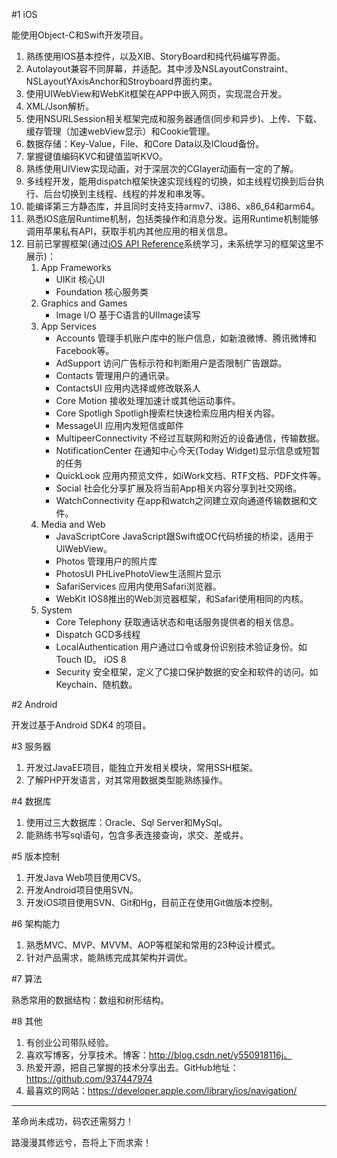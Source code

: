 #1 iOS

能使用Object-C和Swift开发项目。

1. 熟练使用IOS基本控件，以及XIB、StoryBoard和纯代码编写界面。
2. Autolayout兼容不同屏幕，并适配。其中涉及NSLayoutConstraint、NSLayoutYAxisAnchor和Stroyboard界面约束。
3. 使用UIWebView和WebKit框架在APP中嵌入网页，实现混合开发。
4. XML/Json解析。
5. 使用NSURLSession相关框架完成和服务器通信(同步和异步)、上传、下载、缓存管理（加速webView显示）和Cookie管理。
6. 数据存储：Key-Value，File、和Core Data以及ICloud备份。
7. 掌握键值编码KVC和键值监听KVO。
8. 熟练使用UIView实现动画，对于深层次的CGlayer动画有一定的了解。
9. 多线程开发，能用dispatch框架快速实现线程的切换，如主线程切换到后台执行、后台切换到主线程、线程的并发和串发等。
10. 能编译第三方静态库，并且同时支持支持armv7、i386、x86_64和arm64。
11. 熟悉IOS底层Runtime机制，包括类操作和消息分发。运用Runtime机制能够调用苹果私有API，获取手机内其他应用的相关信息。
12. 目前已掌握框架(通过[iOS API Reference](https://developer.apple.com/reference)系统学习，未系统学习的框架这里不展示)：
	1. App Frameworks
		- UIKit 核心UI
		- Foundation 核心服务类
	2. Graphics and Games
		- Image I/O 基于C语言的UIImage读写
	3. App Services
		- Accounts 管理手机账户库中的账户信息，如新浪微博、腾讯微博和Facebook等。
		- AdSupport 访问广告标示符和判断用户是否限制广告跟踪。
		- Contacts 管理用户的通讯录。
		- ContactsUI 应用内选择或修改联系人
		- Core Motion 接收处理加速计或其他运动事件。
		- Core Spotligh Spotligh搜索栏快速检索应用内相关内容。
		- MessageUI 应用内发短信或邮件
		- MultipeerConnectivity 不经过互联网和附近的设备通信，传输数据。
		- NotificationCenter 在通知中心今天(Today Widget)显示信息或短暂的任务
		- QuickLook 应用内预览文件，如iWork文档、RTF文档、PDF文件等。
		- Social 社会化分享扩展及将当前App相关内容分享到社交网络。
		- WatchConnectivity 在app和watch之间建立双向通道传输数据和文件。
	4. Media and Web
		- JavaScriptCore JavaScript跟Swift或OC代码桥接的桥梁，适用于UIWebView。
		- Photos 管理用户的照片库
		- PhotosUI PHLivePhotoView生活照片显示
		- SafariServices 应用内使用Safari浏览器。
		- WebKit IOS8推出的Web浏览器框架，和Safari使用相同的内核。
	5. System
		- Core Telephony 获取通话状态和电话服务提供者的相关信息。
		- Dispatch GCD多线程
		- LocalAuthentication 用户通过口令或身份识别技术验证身份。如Touch ID。 iOS 8
		- Security 安全框架，定义了C接口保护数据的安全和软件的访问。如Keychain、随机数。        

#2 Android

开发过基于Android SDK4 的项目。

#3 服务器

1. 开发过JavaEE项目，能独立开发相关模块，常用SSH框架。
2. 了解PHP开发语言，对其常用数据类型能熟练操作。

#4 数据库

1. 使用过三大数据库：Oracle、Sql Server和MySql。
2. 能熟练书写sql语句，包含多表连接查询，求交、差或并。

#5 版本控制

1. 开发Java Web项目使用CVS。
2. 开发Android项目使用SVN。
3. 开发iOS项目使用SVN、Git和Hg，目前正在使用Git做版本控制。

#6 架构能力

1. 熟悉MVC、MVP、MVVM、AOP等框架和常用的23种设计模式。
2. 针对产品需求，能熟练完成其架构并调优。

#7 算法

熟悉常用的数据结构：数组和树形结构。

#8 其他

1. 有创业公司带队经验。
2. 喜欢写博客，分享技术。博客：http://blog.csdn.net/y550918116j。
3. 热爱开源，把自己掌握的技术分享出去。GitHub地址：https://github.com/937447974
4. 最喜欢的网站：https://developer.apple.com/library/ios/navigation/

----

革命尚未成功，码农还需努力！

路漫漫其修远兮，吾将上下而求索！


